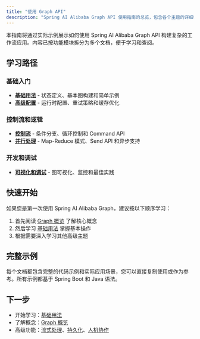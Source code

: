```yaml
---
title: "使用 Graph API"
description: "Spring AI Alibaba Graph API 使用指南的总览，包含各个主题的详细链接。"
---
```


本指南将通过实际示例展示如何使用 Spring AI Alibaba Graph API 构建复杂的工作流应用。内容已按功能模块拆分为多个文档，便于学习和查阅。

## 学习路径

### 基础入门
- **[基础用法](./basic-usage)** - 状态定义、基本图构建和简单示例
- **[高级配置](./advanced-config)** - 运行时配置、重试策略和缓存优化

### 控制流和逻辑
- **[控制流](./control-flow)** - 条件分支、循环控制和 Command API
- **[并行处理](./parallel-processing)** - Map-Reduce 模式、Send API 和异步支持

### 开发和调试
- **[可视化和调试](./visualization-debugging)** - 图可视化、监控和最佳实践

## 快速开始

如果您是第一次使用 Spring AI Alibaba Graph，建议按以下顺序学习：

1. 首先阅读 [Graph 概览](./overview) 了解核心概念
2. 然后学习 [基础用法](./basic-usage) 掌握基本操作
3. 根据需要深入学习其他高级主题

## 完整示例

每个文档都包含完整的代码示例和实际应用场景，您可以直接复制使用或作为参考。所有示例都基于 Spring Boot 和 Java 语法。

## 下一步

- 开始学习：[基础用法](./basic-usage)
- 了解概念：[Graph 概览](./overview)
- 高级功能：[流式处理](../streaming)、[持久化](../persistence)、[人机协作](../human-in-the-loop)
